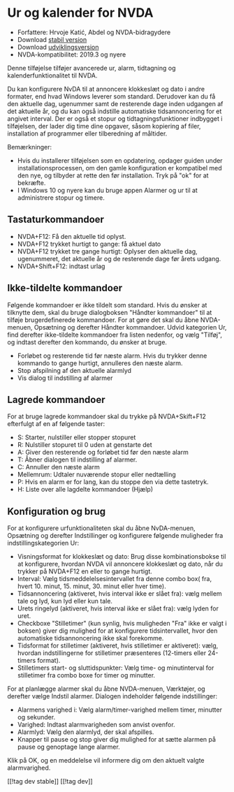 # Ur og kalender for NVDA #

* Forfattere: Hrvoje Katić, Abdel og NVDA-bidragydere
* Download [stabil version][1]
* Download [udviklingsversion][2]
* NVDA-kompatibilitet: 2019.3 og nyere

Denne tilføjelse tilføjer avancerede ur, alarm, tidtagning  og
kalenderfunktionalitet til NVDA.

Du kan konfigurere NvDA til at annoncere klokkeslæt og dato i andre
formater, end hvad Windows leverer som standard. Derudover kan du få den
aktuelle dag, ugenummer samt de resterende dage inden udgangen af det
aktuelle år, og du kan også indstille automatiske tidsannoncering for et
angivet interval. Der er også et stopur og tidtagningsfunktioner indbygget i
tilføjelsen, der lader dig time dine opgaver, såsom kopiering af filer,
installation af programmer eller tilberedning af måltider.

Bemærkninger:

* Hvis du installerer tilføjelsen som en opdatering, opdager guiden under
  installationsprocessen, om den gamle konfiguration er kompatibel med den
  nye, og tilbyder at rette den før installation. Tryk på "ok" for at
  bekræfte.
* I Windows 10 og nyere kan du bruge appen Alarmer og ur til at administrere
  stopur og timere.

## Tastaturkommandoer

* NVDA+F12: Få den aktuelle tid oplyst.
* NVDA+F12 trykket hurtigt to gange: få aktuel dato
* NVDA+F12 trykket tre gange hurtigt: Oplyser den aktuelle dag, ugenummeret,
  det aktuelle år og de resterende dage før årets udgang.
* NVDA+Shift+F12: indtast urlag

## Ikke-tildelte kommandoer

Følgende kommandoer er ikke tildelt som standard. Hvis du ønsker at
tilknytte dem, skal du bruge dialogboksen "Håndter kommandoer" til at
tilføje brugerdefinerede kommandoer. For at gøre det skal du åbne
NVDA-menuen, Opsætning og derefter Håndter kommandoer. Udvid kategorien Ur,
find derefter ikke-tildelte kommandoer fra listen nedenfor, og vælg
"Tilføj", og indtast derefter den kommando, du ønsker at bruge.

* Forløbet og resterende tid før næste alarm. Hvis du trykker denne kommando
  to gange hurtigt, annulleres den næste alarm.
* Stop afspilning af den aktuelle alarmlyd
* Vis dialog til indstilling af alarmer

## Lagrede kommandoer

For at bruge lagrede kommandoer skal du trykke på NVDA+Skift+F12 efterfulgt
af en af følgende taster:

* S: Starter, nulstiller eller stopper stopuret
* R: Nulstiller stopuret til 0 uden at genstarte det
* A: Giver den resterende og forløbet tid før den næste alarm
* T: Åbner dialogen til indstilling af alarmer.
* C: Annuller den næste alarm
* Mellemrum: Udtaler nuværende stopur eller nedtælling
* P: Hvis en alarm er for lang, kan du stoppe den via dette tastetryk.
* H: Liste over alle lagdelte kommandoer (Hjælp)

## Konfiguration og brug

For at konfigurere urfunktionaliteten skal du åbne NvDA-menuen, Opsætning og
derefter Indstillinger og konfigurere følgende muligheder fra
indstillingskategorien Ur:

* Visningsformat for klokkeslæt og dato: Brug disse kombinationsbokse til at
  konfigurere, hvordan NVDA vil annoncere klokkeslæt og dato, når du trykker
  på NVDA+F12 en eller to gange hurtigt.
* Interval: Vælg tidsmeddelelsesintervallet fra denne combo box( fra, hvert
  10. minut, 15. minut, 30. minut eller hver time).
* Tidsannoncering (aktiveret, hvis interval ikke er slået fra): vælg mellem
  tale og lyd, kun lyd eller kun tale.
* Urets ringelyd  (aktiveret, hvis interval ikke er slået fra): vælg lyden
  for uret.
* Checkboxe "Stilletimer" (kun synlig, hvis muligheden "Fra" ikke er valgt i
  boksen) giver dig mulighed for at konfigurere tidsintervallet, hvor den
  automatiske tidsannoncering ikke skal forekomme.
* Tidsformat for stilletimer (aktiveret, hvis stilletimer er aktiveret):
  vælg, hvordan indstillingerne for stilletimer præsenteres (12-timers eller
  24-timers format).
* Stilletimers start- og sluttidspunkter: Vælg time- og minutinterval for
  stilletimer fra combo boxe for timer og minutter.

For at planlægge alarmer skal du åbne NVDA-menuen, Værktøjer, og derefter
vælge Indstil alarmer. Dialogen indeholder følgende indstillinger:

* Alarmens varighed i: Vælg alarm/timer-varighed mellem timer, minutter og
  sekunder.
* Varighed: Indtast alarmvarigheden som anvist ovenfor.
* Alarmlyd: Vælg den alarmlyd, der skal afspilles.
* Knapper til pause og stop giver dig mulighed for at sætte alarmen på pause
  og genoptage lange alarmer.

Klik på OK, og en meddelelse vil informere dig om den aktuelt valgte
alarmvarighed.

[[!tag dev stable]]
[[!tag dev]]

[1]: https://addons.nvda-project.org/files/get.php?file=cac

[2]: https://addons.nvda-project.org/files/get.php?file=cac-dev

